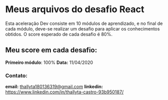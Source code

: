 # Meus arquivos do desafio React

  Esta aceleração Dev consiste em 10 módulos de aprendizado, e no final de cada módulo, deve-se realizar um desafio para aplicar os conhecimentos obtidos.
  O score esperado de cada desafio é 80%.
  
## Meu score em cada desafio:

__Primeiro módulo__: 100%
__Data:__ 11/04/2020



### Contato:

__email:__ thallyta180136319@gmail.com
__linkedin:__ https://www.linkedin.com/in/thallyta-castro-93b950187/
